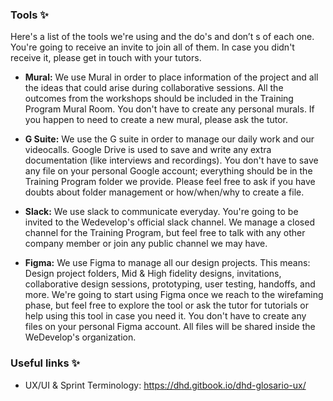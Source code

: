 ### Tools :sparkles:

Here's a list of the tools we're using and the do's and don’t s of each one. You're going to receive an invite to join all of them. In case you didn't receive it, please get in touch with your tutors.

- **Mural:**
We use Mural in order to place information of the project and all the ideas that could arise during collaborative sessions. All the outcomes from the workshops should be included in the Training Program Mural Room. You don't have to create any personal murals. If you happen to need to create a new mural, please ask the tutor.

- **G Suite:**
We use the G suite in order to manage our daily work and our videocalls. Google Drive is used to save and write any extra documentation (like interviews and recordings). You don't have to save any file on your personal Google account; everything should be in the Training Program folder we provide. Please feel free to ask if you have doubts about folder management or how/when/why to create a file.

- **Slack:**
We use slack to communicate everyday. You're going to be invited to the Wedevelop's official slack channel. We manage a closed channel for the Training Program, but feel free to talk with any other company member or join any public channel we may have.

- **Figma:**
We use Figma to manage all our design projects. This means: Design project folders, Mid & High fidelity designs, invitations, collaborative design sessions, prototyping, user testing, handoffs, and more.  We're going to start using Figma once we reach to the wirefaming phase, but feel free to explore the tool or ask the tutor for tutorials or help using this tool in case you need it. You don't have to create any files on your personal Figma account. All files will be shared inside the WeDevelop's organization.

### Useful links :sparkles:

- UX/UI & Sprint Terminology: https://dhd.gitbook.io/dhd-glosario-ux/
